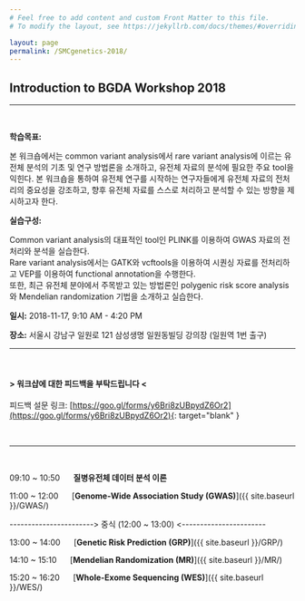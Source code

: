 ```yaml
---
# Feel free to add content and custom Front Matter to this file.
# To modify the layout, see https://jekyllrb.com/docs/themes/#overriding-theme-defaults

layout: page
permalink: /SMCgenetics-2018/
---
```


## Introduction to BGDA Workshop 2018

<hr>
<br>

**학습목표:**  

본 워크숍에서는 common variant analysis에서 rare variant analysis에 이르는 유전체 분석의 기초 및 연구 방법론을 소개하고, 유전체 자료의 분석에 필요한 주요 tool을 익힌다.
본 워크숍을 통하여 유전체 연구를 시작하는 연구자들에게 유전체 자료의 전처리의 중요성을 강조하고, 향후 유전체 자료를 스스로 처리하고 분석할 수 있는 방향을 제시하고자 한다.

**실습구성:**  

Common variant analysis의 대표적인 tool인 PLINK를 이용하여 GWAS 자료의 전처리와 분석을 실습한다.  
Rare variant analysis에서는 GATK와 vcftools을 이용하여 시퀀싱 자료를 전처리하고 VEP를 이용하여 functional annotation을 수행한다.  
또한, 최근 유전체 분야에서 주목받고 있는 방법론인 polygenic risk score analysis와 Mendelian randomization 기법을 소개하고 실습한다.

**일시:** 2018-11-17, 9:10 AM - 4:20 PM

**장소:** 서울시 강남구 일원로 121 삼성생명 일원동빌딩 강의장 (일원역 1번 출구)

---
<br>

#### **\> 워크샵에 대한 피드백을 부탁드립니다 <**
피드백 설문 링크: [https://goo.gl/forms/y6Bri8zUBpydZ6Or2](https://goo.gl/forms/y6Bri8zUBpydZ6Or2){: target="blank" }

<br>
<hr>
<br>

09:10 ~ 10:50 &nbsp;&nbsp;&nbsp;&nbsp; **질병유전체 데이터 분석 이론**

11:00 ~ 12:00 &nbsp;&nbsp;&nbsp;&nbsp; [**Genome-Wide Association Study (GWAS)**]({{ site.baseurl }}/GWAS/)

-----------------------> 중식 (12:00 ~ 13:00) <-----------------------

13:00 ~ 14:00 &nbsp;&nbsp;&nbsp;&nbsp; [**Genetic Risk Prediction (GRP)**]({{ site.baseurl }}/GRP/)

14:10 ~ 15:10 &nbsp;&nbsp;&nbsp;&nbsp; [**Mendelian Randomization (MR)**]({{ site.baseurl }}/MR/)

15:20 ~ 16:20 &nbsp;&nbsp;&nbsp;&nbsp; [**Whole-Exome Sequencing (WES)**]({{ site.baseurl }}/WES/)
